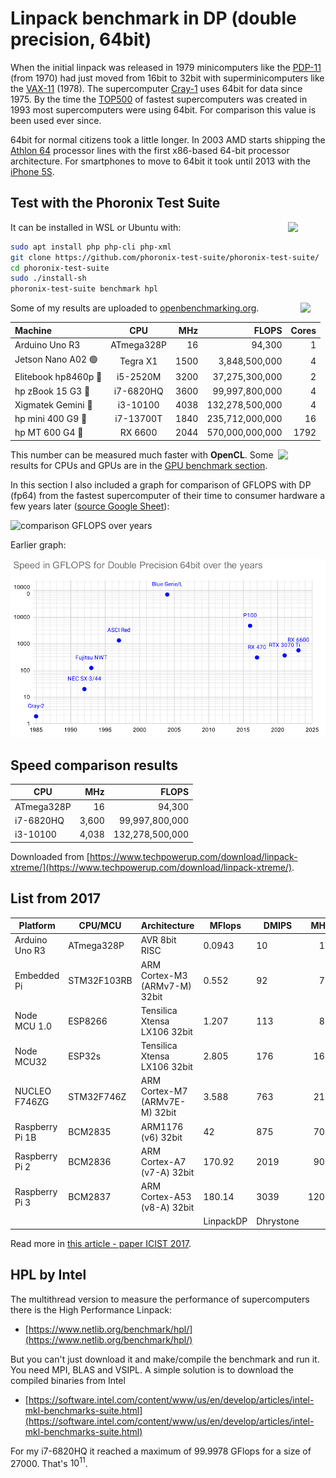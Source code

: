 # Linpack benchmark in DP (double precision, 64bit)

When the initial linpack was released in 1979 minicomputers like the [PDP-11](https://en.wikipedia.org/wiki/PDP-11) (from 1970) had just moved from 16bit to 32bit with superminicomputers like the [VAX-11](https://en.wikipedia.org/wiki/VAX-11) (1978). The supercomputer [Cray-1](https://en.wikipedia.org/wiki/Cray-1) uses 64bit for data since 1975. By the time the [TOP500](https://en.wikipedia.org/wiki/TOP500) of fastest supercomputers was created in 1993 most supercomputers were using 64bit. For comparison this value is been used ever since.

64bit for normal citizens took a little longer. In 2003 AMD starts shipping the [Athlon 64](https://en.wikipedia.org/wiki/Athlon_64) processor lines with the first x86-based 64-bit processor architecture. For smartphones to move to 64bit it took until 2013 with the [iPhone 5S](https://en.wikipedia.org/wiki/IPhone_5s).

## Test with the Phoronix Test Suite

<img src="https://kreier.github.io/benchmark/docs/pts_logo.png" align="right" width="12%">

It can be installed in WSL or Ubuntu with:

``` sh
sudo apt install php php-cli php-xml
git clone https://github.com/phoronix-test-suite/phoronix-test-suite/
cd phoronix-test-suite
sudo ./install-sh
phoronix-test-suite benchmark hpl
```

<img src="https://kreier.github.io/benchmark/docs/ob_logo.png" align="right" width="8%">

Some of my results are uploaded to [openbenchmarking.org](https://openbenchmarking.org/user/saiht).

|      Machine      |     CPU    |  MHz |      FLOPS      | Cores |
|:------------------|:----------:|-----:|----------------:|------:|
| Arduino Uno R3    | ATmega328P |   16 |          94,300 |     1 |
| Jetson Nano A02 🟢| Tegra X1   | 1500 |   3,848,500,000 |     4 |
| Elitebook hp8460p 🔵| i5-2520M | 3200 |  37,275,300,000 |     2 |
| hp zBook 15 G3 🔵 | i7-6820HQ  | 3600 |  99,997,800,000 |     4 |
| Xigmatek Gemini 🔵| i3-10100   | 4038 | 132,278,500,000 |     4 |
| hp mini 400 G9 🔵 | i7-13700T  | 1840 | 235,712,000,000 |    16 |
| hp MT 600 G4   🔴 | RX 6600    | 2044 | 570,000,000,000 |  1792 |

<img src="https://kreier.github.io/benchmark/docs/opencl_logo.png" align="right" width="15%">

This number can be measured much faster with **OpenCL**. Some results for CPUs and GPUs are in the [GPU benchmark section](../gpu/opencl/).

In this section I also included a graph for comparison of GFLOPS with DP (fp64) from the fastest supercomputer of their time to consumer hardware a few years later ([source Google Sheet](https://docs.google.com/spreadsheets/d/17QBJVa8wzo4B1aygXrlk0FWpG4UVwWn3Zo5LsfNnlJM/edit?usp=sharing)):

![comparison GFLOPS over years](https://kreier.github.io/benchmark/gpu/GFLOPS_time.png)

Earlier graph:

![updated comparison](../docs/GFLOPS_time1.png)

## Speed comparison results

|     CPU    |  MHz  |      FLOPS       |
| ---------- | ----: | ---------------: |
| ATmega328P |    16 |           94,300 |
|  i7-6820HQ | 3,600 |   99,997,800,000 |
|   i3-10100 | 4,038 |  132,278,500,000 |

Downloaded from [https://www.techpowerup.com/download/linpack-xtreme/](https://www.techpowerup.com/download/linpack-xtreme/).

## List from 2017

| Platform        | CPU/MCU     | Architecture                   | MFlops    | DMIPS     | MHz  | RAM kB  |
| --------------- | ----------- | ------------------------------ | --------- | --------- | ---: | ------: |
| Arduino Uno R3  | ATmega328P  | AVR 8bit RISC                  | 0.0943    | 10        | 16   | 2       |
| Embedded Pi     | STM32F103RB | ARM Cortex-M3 (ARMv7-M) 32bit  | 0.552     | 92        | 72   | 20      |
| Node MCU 1.0    | ESP8266     | Tensilica Xtensa LX106 32bit   | 1.207     | 113       | 80   | 64      |
| Node MCU32      | ESP32s      | Tensilica Xtensa LX106 32bit   | 2.805     | 176       | 160  | 520     |
| NUCLEO F746ZG   | STM32F746Z  | ARM Cortex-M7 (ARMv7E-M) 32bit | 3.588     | 763       | 216  | 320     |
| Raspberry Pi 1B | BCM2835     | ARM1176 (v6) 32bit             | 42        | 875       | 700  | 512000  |
| Raspberry Pi 2  | BCM2836     | ARM Cortex-A7 (v7-A) 32bit     | 170.92    | 2019      | 900  | 1024000 |
| Raspberry Pi 3  | BCM2837     | ARM Cortex-A53 (v8-A) 32bit    | 180.14    | 3039      | 1200 | 1024000 |
|                 |             |                                | LinpackDP | Dhrystone |      |         |

Read more in [this article - paper ICIST 2017](paper_ICIST_2017.pdf).


## HPL by Intel

The multithread version to measure the performance of supercomputers there is the High Performance Linpack:

- [https://www.netlib.org/benchmark/hpl/](https://www.netlib.org/benchmark/hpl/)

But you can't just download it and make/compile the benchmark and run it. You need MPI, BLAS and VSIPL. A simple solution is to download the compiled binaries from Intel

- [https://software.intel.com/content/www/us/en/develop/articles/intel-mkl-benchmarks-suite.html](https://software.intel.com/content/www/us/en/develop/articles/intel-mkl-benchmarks-suite.html)

For my i7-6820HQ it reached a maximum of 99.9978 GFlops for a size of 27000. That's $10^{11}$.
